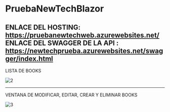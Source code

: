 # PruebaNewTechBlazor
ENLACE DEL HOSTING: https://pruebanewtechweb.azurewebsites.net/
ENLACE DEL SWAGGER DE LA API : https://newtechprueba.azurewebsites.net/swagger/index.html
----------------
LISTA DE BOOKS

![2](https://user-images.githubusercontent.com/65502311/184791582-3cd736e9-987f-466a-adda-fd5bd58db304.PNG)

-----------------

VENTANA DE MODIFICAR, EDITAR, CREAR Y ELIMINAR BOOKS

![3](https://user-images.githubusercontent.com/65502311/184791885-9dd2c6af-47d5-414c-975d-6e90b8d972e7.PNG)
